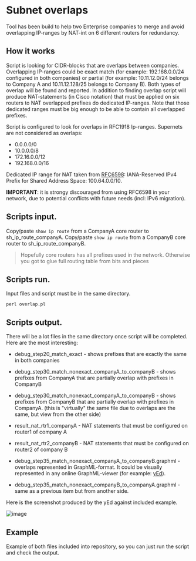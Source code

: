 # Subnet overlaps

Tool has been build to help two Enterprise companies to merge and avoid overlapping IP-ranges by NAT-int on 6 different routers for redundancy. 

## How it works

Script is looking for CIDR-blocks that are overlaps between companies. Overlapping IP-ranges could be exact match (for example: 192.168.0.0/24 configured in both companies) or partial (for example: 10.11.12.0/24 belongs to Company A and 10.11.12.128/25 belongs to Company B). Both types of overlap will be found and reported. In addition to finding overlap script will produce NAT-statements (in Cisco notation) that must be applied on six routers to NAT overlapped prefixes do dedicated IP-ranges. Note that those dedicated ranges must be big enough to be able to contain all overlapped prefixes. 

Script is configured to look for overlaps in RFC1918 Ip-ranges. Supernets are not considered as overlaps:
- 0.0.0.0/0
- 10.0.0.0/8
- 172.16.0.0/12
- 192.168.0.0/16

Dedicated IP range for NAT taken from [RFC6598](https://tools.ietf.org/html/rfc6598): IANA-Reserved IPv4 Prefix for Shared Address Space: 100.64.0.0/10. 

**IMPORTANT**: it is strongy discouraged from using RFC6598 in your network, due to potential conflicts with future needs (incl: IPv6 migration).

## Scripts input.
Copy/paste `show ip route` from a CompanyA core router to sh_ip_route_companyA. 
Copy/paste `show ip route` from a CompanyB core router to sh_ip_route_companyB. 

> Hopefully core routers has all prefixes used in the network. Otherwise you got to glue full routing table from bits and pieces

## Scripts run.

Input files and script must be in the same directory.

`perl overlap.pl`

## Scripts output.

There will be a lot files in the same directory once script will be completed. Here are the most interesting:
- debug_step20_match_exact - shows prefixes that are exactly the same in both companies
- debug_step30_match_nonexact_companyA_to_companyB - shows prefixes from CompanyA that are partially overlap with prefixes in CompanyB
- debug_step30_match_nonexact_companyA_to_companyB - shows prefixes from CompanyB that are partially overlap with prefixes in CompanyA. (this is "virtually" the same file due to overlaps are the same, but view from the other side)
- result_nat_rtr1_companyA - NAT statements that must be configured on router1 of company A
- result_nat_rtr2_companyB - NAT statements that must be configured on router2 of company B

- debug_step35_match_nonexact_companyA_to_companyB.graphml - overlaps represented in GraphML-format. It could be visually represented in any online GraphML-viewer (for example: [yEd](https://www.yworks.com/yed-live/)).
- debug_step35_match_nonexact_companyB_to_companyA.graphml - same as a previous item but from another side.

Here is the screenshot produced by the yEd against included example.

![image](https://user-images.githubusercontent.com/26530162/113604660-939cbd80-9613-11eb-9631-a88d515898e0.png)


## Example

Example of both files included into repository, so you can just run the script and check the output.



